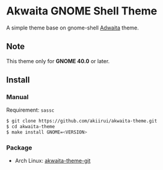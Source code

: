 # Akwaita GNOME Shell Theme

A simple theme base on gnome-shell [Adwaita][theme-upstream] theme.

[theme-upstream]: https://gitlab.gnome.org/GNOME/gnome-shell/-/tree/main/data/theme/gnome-shell-sass

## Note

This theme only for **GNOME 40.0** or later.

## Install

### Manual

Requirement: `sassc`

```bash
$ git clone https://github.com/akiirui/akwaita-theme.git
$ cd akwaita-theme
$ make install GNOME=<VERSION>
```

### Package

- Arch Linux: [akwaita-theme-git][aur]

[aur]: https://aur.archlinux.org/packages/akwaita-theme-git/
